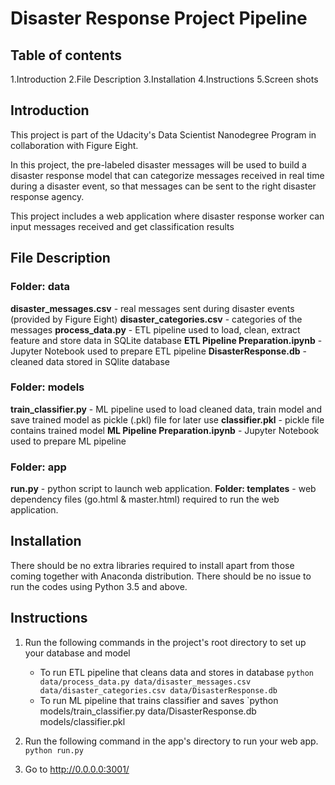 # Disaster Response Project Pipeline

## Table of contents
1.Introduction
2.File Description
3.Installation
4.Instructions
5.Screen shots

## Introduction
This project is part of the Udacity's Data Scientist Nanodegree Program in collaboration with Figure Eight.

In this project, the pre-labeled disaster messages will be used to build a disaster response model that can categorize messages received in real time during a disaster event, so that messages can be sent to the right disaster response agency.

This project includes a web application where disaster response worker can input messages received and get classification results

## File Description

### Folder: data

**disaster_messages.csv** - real messages sent during disaster events (provided by Figure Eight)
**disaster_categories.csv** - categories of the messages
**process_data.py** - ETL pipeline used to load, clean, extract feature and store data in SQLite database
**ETL Pipeline Preparation.ipynb** - Jupyter Notebook used to prepare ETL pipeline
**DisasterResponse.db** - cleaned data stored in SQlite database

### Folder: models

**train_classifier.py** - ML pipeline used to load cleaned data, train model and save trained model as pickle (.pkl) file for later use
**classifier.pkl** - pickle file contains trained model
**ML Pipeline Preparation.ipynb** - Jupyter Notebook used to prepare ML pipeline

### Folder: app

**run.py** - python script to launch web application.
**Folder: templates** - web dependency files (go.html & master.html) required to run the web application.

## Installation

There should be no extra libraries required to install apart from those coming together with Anaconda distribution. There should be no issue to run the codes using Python 3.5 and above.

## Instructions

1. Run the following commands in the project's root directory to set up your database and model
   - To run ETL pipeline that cleans data and stores in database
        `python data/process_data.py data/disaster_messages.csv data/disaster_categories.csv data/DisasterResponse.db`
   - To run ML pipeline that trains classifier and saves
        `python models/train_classifier.py data/DisasterResponse.db models/classifier.pkl
2. Run the following command in the app's directory to run your web app.
    `python run.py`

3. Go to http://0.0.0.0:3001/  


